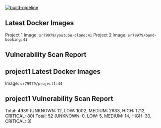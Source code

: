 [![build-pipeline](https://github.com/srikanth-girimaiahgari/DevOps/actions/workflows/build-pipeline.yml/badge.svg)](https://github.com/srikanth-girimaiahgari/DevOps/actions/workflows/build-pipeline.yml)
## Latest Docker Images
Project 1 Image: `sr79979/youtube-clone:41`
Project 2 Image: `sr79979/band-booking:41`
## Vulnerability Scan Report

## project1 Latest Docker Images
Image: `sr79979/project1:44`
## project1 Vulnerability Scan Report
Total: 4939 (UNKNOWN: 12, LOW: 1002, MEDIUM: 2633, HIGH: 1212, CRITICAL: 80)
Total: 52 (UNKNOWN: 0, LOW: 5, MEDIUM: 14, HIGH: 30, CRITICAL: 3)
